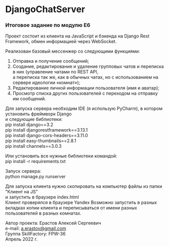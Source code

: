 # DjangoChatServer
### Итоговое задание по модулю Е6
Проект состоит из клиента на JavaScript и бэкенда на Django Rest Framework, обмен информацией через WebSocket.  

Реализован базовый мессенжер со следующими функциями:  
1. Отправка и получение сообщений;
2. Создание, редактирование и удаление групповых чатов и переписка в них (управление чатами по REST API,  
а переписка так же, как в обычных чатах, но с использованием на сервере идеологии «комнат»);
3. Редактирование личной информации пользователя (имя и аватар);
4. Просмотр списка других пользователей с переходом на отправку им сообщений.


Для запуска сервера необходим IDE (я использую PyCharm), в котором установить фреймворк Django  
и следующие библиотеки:  
pip install django==3.2  
pip install djangorestframework==3.13.1  
pip install django-cors-headers==3.11.0  
pip install easy-thumbnails==2.8.1  
pip install channels==3.0.3  

Или установить все нужные библиотеки командой:  
pip install -r requirements.txt  

Запуск сервера:  
python manage.py runserver  

Для запуска клиента нужно скопировать на компьютер файлы из папки "Клиент на JS"  
и запустить в браузере index.html  
Клиент проверялся в браузере Yandex
Возможно запустить в разных вкладках копии клиента и переписываться от имени разных 
пользователей в разных комнатах.


Автор проекта: Ерастов Алексей Сергеевич  
e-mail: a.erastov@gmail.com  
Группа SkillFactory: FPW-36  
Апрель 2022 г.